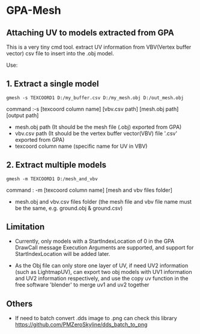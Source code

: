 # GPA-Mesh

## Attaching UV to models extracted from GPA

This is a very tiny cmd tool. extract UV information from VBV(Vertex buffer vector) csv file to insert into the .obj model.

Use:

## 1. Extract a single model
```
gmesh -s TEXCOORD1 D:/my_buffer.csv D:/my_mesh.obj D:/out_mesh.obj
```
command :-s [texcoord column name] [vbv.csv path] [mesh.obj path] [output path]
- mesh.obj path (It should be the mesh file (.obj) exported from GPA)
- vbv.csv path (It should be the vertex buffer vector(VBV) file '.csv' exported from GPA)
- texcoord column name (specific name for UV in VBV)
## 2. Extract multiple models
```
gmesh -m TEXCOORD1 D:/mesh_and_vbv
```
command : -m [texcoord column name] [mesh and vbv files folder]
- mesh.obj and vbv.csv files folder (the mesh file and vbv file name must be the same, e.g. ground.obj & ground.csv)

## Limitation
- Currently, only models with a StartIndexLocation of 0 in the GPA DrawCall message Execution Arguments are supported, and support for StartIndexLocation will be added later.

- As the Obj file can only store one layer of UV, if need UV2 information (such as LightmapUV), can export two obj models with UV1 information and UV2 information respectively, and use the copy uv function in the free software 'blender' to merge uv1 and uv2 together

## Others
- If need to batch convert .dds image to .png can check this library
    https://github.com/PMZeroSkyline/dds_batch_to_png